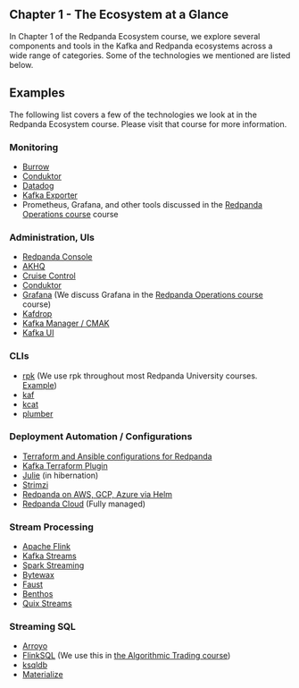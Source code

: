 ## Chapter 1 - The Ecosystem at a Glance
In Chapter 1 of the Redpanda Ecosystem course, we explore several components and tools in the Kafka and Redpanda ecosystems across a wide range of categories. Some of the technologies we mentioned are listed below.

## Examples

The following list covers a few of the technologies we look at in the Redpanda Ecosystem course. Please visit that course for more information.

### Monitoring
- [Burrow](https://github.com/linkedin/Burrow)
- [Conduktor](https://www.conduktor.io/)
- [Datadog](https://www.datadoghq.com/blog/monitor-kafka-with-datadog/)
- [Kafka Exporter](https://github.com/danielqsj/kafka_exporter)
- Prometheus, Grafana, and other tools discussed in the [Redpanda Operations course](https://university.redpanda.com/courses/hands-on-redpanda-cluster-operations) course

### Administration, UIs
- [Redpanda Console](https://redpanda.com/redpanda-console-kafka-ui)
- [AKHQ](https://github.com/tchiotludo/akhq)
- [Cruise Control](https://github.com/linkedin/cruise-control)
- [Conduktor](https://www.conduktor.io/)
- [Grafana](https://grafana.com/grafana/dashboards/18135-redpanda-ops-dashboard/) (We discuss Grafana in the [Redpanda Operations course](https://university.redpanda.com/courses/hands-on-redpanda-cluster-operations) course)
- [Kafdrop](https://github.com/obsidiandynamics/kafdrop)
- [Kafka Manager / CMAK](https://github.com/yahoo/CMAK)
- [Kafka UI](https://github.com/provectus/kafka-ui)

### CLIs
- [rpk]() (We use rpk throughout most Redpanda University courses. [Example](https://university.redpanda.com/courses/hands-on-redpanda-getting-started))
- [kaf](https://github.com/birdayz/kaf)
- [kcat](https://github.com/edenhill/kcat)
- [plumber](https://github.com/streamdal/plumber)

### Deployment Automation / Configurations
- [Terraform and Ansible configurations for Redpanda](https://github.com/redpanda-data/deployment-automation)
- [Kafka Terraform Plugin](https://github.com/Mongey/terraform-provider-kafka)
- [Julie](https://github.com/kafka-ops/julie) (in hibernation)
- [Strimzi](https://github.com/strimzi/strimzi-kafka-operator)
- [Redpanda on AWS, GCP, Azure via Helm](https://docs.redpanda.com/docs/deploy/deployment-option/self-hosted/kubernetes/get-started-dev/)
- [Redpanda Cloud](https://redpanda.com/try-redpanda) (Fully managed)

### Stream Processing
- [Apache Flink](https://flink.apache.org/)
- [Kafka Streams](https://kafka.apache.org/documentation/streams/)
- [Spark Streaming](https://spark.apache.org/docs/latest/streaming-programming-guide.html)
- [Bytewax](https://github.com/bytewax/bytewax)
- [Faust](https://github.com/faust-streaming/faust)
- [Benthos](https://www.benthos.dev/)
- [Quix Streams](https://github.com/quixio/quix-streams)

### Streaming SQL
- [Arroyo](https://github.com/ArroyoSystems/arroyo)
- [FlinkSQL](https://nightlies.apache.org/flink/flink-docs-release-1.17/docs/dev/table/overview/) (We use this in [the Algorithmic Trading course](https://university.redpanda.com/courses/use-cases-algorithmic-trading))
- [ksqldb](https://ksqldb.io/)
- [Materialize](https://github.com/MaterializeInc/materialize)


